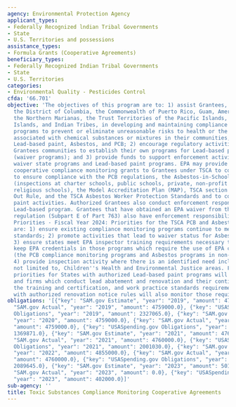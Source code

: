 ```yaml
---
agency: Environmental Protection Agency
applicant_types:
- Federally Recognized lndian Tribal Governments
- State
- U.S. Territories and possessions
assistance_types:
- Formula Grants (Cooperative Agreements)
beneficiary_types:
- Federally Recognized Indian Tribal Governments
- State
- U.S. Territories
categories:
- Environmental Quality - Pesticides Control
cfda: '66.701'
objective: 'The objectives of this program are to: 1) assist Grantees, including States,
  the District of Columbia, the Commonwealth of Puerto Rico, Guam, America Samoa,
  the Northern Marianas, the Trust Territories of the Pacific Islands, the Virgin
  Islands, and Indian Tribes, in developing and maintaining compliance monitoring
  programs to prevent or eliminate unreasonable risks to health or the environment
  associated with chemical substances or mixtures in their communities, specifically
  Lead-based paint, Asbestos, and PCB; 2) encourage regulatory activities within the
  Grantees communities to establish their own programs for Lead-based paint and Asbestos
  (waiver programs); and 3) provide funds to support enforcement activities for Asbestos
  waiver state programs and Lead-based paint programs. EPA may provide funding for
  cooperative compliance monitoring grants to Grantees under TSCA to conduct inspections
  to ensure compliance with the PCB regulations, the Asbestos-in-Schools requirements
  (inspections at charter schools, public schools, private, non-profit schools and
  religious schools), the Model Accreditation Plan (MAP), TSCA section 6 Ban and Phase
  Out Rule, and the TSCA Asbestos Worker Protection Standards and to conduct Lead-based
  paint activities. Authorized Grantees also conduct enforcement responses for the
  Lead-based program. Grantees that have obtained an EPA waiver from the Asbestos
  regulation (Subpart E of Part 763) also have enforcement responsibilities. Funding
  Priorities - Fiscal Year 2024: Priorities for the TSCA PCB and Asbestos programs
  are: 1) ensure existing compliance monitoring programs continue to meet established
  standards; 2) promote activities that lead to waiver status for Asbestos programs;
  3) ensure states meet EPA inspector training requirements necessary to obtain and
  keep EPA credentials in those programs which require the use of EPA credentials
  (the PCB compliance monitoring programs and Asbestos programs in non-waiver states);
  4) provide inspection activity where there is an identified need including, but
  not limited to, Children''s Health and Environmental Justice areas. FY 2024 funding
  priorities for States with authorized Lead-based paint programs will focus on individuals
  and firms which conduct lead abatement and renovation and their continuance with
  the training and certification, and work practice standards requirements. States
  with authorized renovation notice rules will also monitor those requirements.'
obligations: '[{"key": "SAM.gov Estimate", "year": "2019", "amount": 4759000.0}, {"key":
  "SAM.gov Actual", "year": "2019", "amount": 4759000.0}, {"key": "USASpending.gov
  Obligations", "year": "2019", "amount": 2327065.0}, {"key": "SAM.gov Estimate",
  "year": "2020", "amount": 4759000.0}, {"key": "SAM.gov Actual", "year": "2020",
  "amount": 4759000.0}, {"key": "USASpending.gov Obligations", "year": "2020", "amount":
  1369871.0}, {"key": "SAM.gov Estimate", "year": "2021", "amount": 4760000.0}, {"key":
  "SAM.gov Actual", "year": "2021", "amount": 4760000.0}, {"key": "USASpending.gov
  Obligations", "year": "2021", "amount": 2001030.0}, {"key": "SAM.gov Estimate",
  "year": "2022", "amount": 4855000.0}, {"key": "SAM.gov Actual", "year": "2022",
  "amount": 4760000.0}, {"key": "USASpending.gov Obligations", "year": "2022", "amount":
  2089645.0}, {"key": "SAM.gov Estimate", "year": "2023", "amount": 5010000.0}, {"key":
  "SAM.gov Actual", "year": "2023", "amount": 0.0}, {"key": "USASpending.gov Obligations",
  "year": "2023", "amount": 402000.0}]'
sub-agency: ''
title: Toxic Substances Compliance Monitoring Cooperative Agreements
---
```


